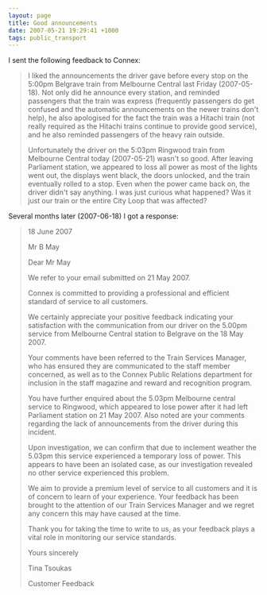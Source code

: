 ```yaml
---
layout: page
title: Good announcements
date: 2007-05-21 19:29:41 +1000
tags: public_transport
---
```


I sent the following feedback to Connex:

<blockquote><p>I liked the announcements the driver gave before every stop on
the 5:00pm Belgrave train from Melbourne Central last Friday (2007-05-18). Not
only did he announce every station, and reminded passengers that the train was
express (frequently passengers do get confused and the automatic announcements
on the newer trains don't help), he also apologised for the fact the train was
a Hitachi train (not really required as the Hitachi trains continue to provide
good service), and he also reminded passengers of the heavy rain outside.</p>

<p>Unfortunately the driver on the 5:03pm Ringwood train from Melbourne Central
today (2007-05-21) wasn't so good. After leaving Parliament station, we
appeared to loss all power as most of the lights went out, the displays went
black, the doors unlocked, and the train eventually rolled to a stop. Even when
the power came back on, the driver didn't say anything. I was just curious what
happened? Was it just our train or the entire City Loop that was affected?</p>
</blockquote>

Several months later (2007-06-18) I got a response:

<blockquote>
<p>18 June 2007</p>

<p>Mr B May</p>

<p>Dear Mr May</p>

<p>We refer to your email submitted on 21 May 2007.</p>

<p>Connex is committed to providing a professional and efficient standard
of service to all customers.</p>

<p>We certainly appreciate your positive feedback indicating your
satisfaction with the communication from our driver on the 5.00pm
service from Melbourne Central station to Belgrave on the 18 May 2007.</p>

<p>Your comments have been referred to the Train Services Manager, who has
ensured they are communicated to the staff member concerned, as well as
to the Connex Public Relations department for inclusion in the staff
magazine and reward and recognition program.</p>

<p>You have further enquired about the 5.03pm Melbourne central service to
Ringwood, which appeared to lose power after it had left Parliament
station on 21 May 2007. Also noted are your comments regarding the lack
of announcements from the driver during this incident.</p>

<p>Upon investigation, we can confirm that due to inclement weather the
5.03pm this service experienced a temporary loss of power. This appears
to have been an isolated case, as our investigation revealed no other
service experienced this problem.</p>

<p>We aim to provide a premium level of service to all customers and it is
of concern to learn of your experience. Your feedback has been brought
to the attention of our Train Services Manager and we regret any concern
this may have caused at the time.</p>

<p>Thank you for taking the time to write to us, as your feedback plays a
vital role in monitoring our service standards.</p>

<p>Yours sincerely</p>

<p>Tina Tsoukas</p>

<p>Customer Feedback</p>
</blockquote>
